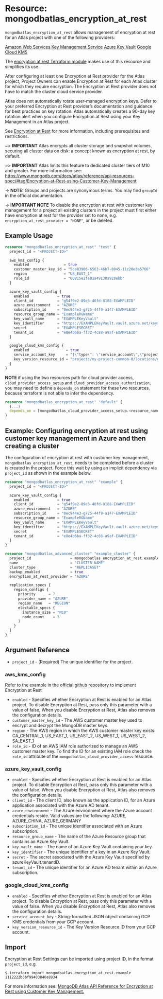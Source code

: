 # Resource: mongodbatlas_encryption_at_rest

`mongodbatlas_encryption_at_rest` allows management of encryption at rest for an Atlas project with one of the following providers:

[Amazon Web Services Key Management Service](https://docs.atlas.mongodb.com/security-aws-kms/#security-aws-kms)
[Azure Key Vault](https://docs.atlas.mongodb.com/security-azure-kms/#security-azure-kms)
[Google Cloud KMS](https://docs.atlas.mongodb.com/security-gcp-kms/#security-gcp-kms)

The [encryption at rest Terraform module](https://registry.terraform.io/modules/terraform-mongodbatlas-modules/encryption-at-rest/mongodbatlas/latest) makes use of this resource and simplifies its use.

After configuring at least one Encryption at Rest provider for the Atlas project, Project Owners can enable Encryption at Rest for each Atlas cluster for which they require encryption. The Encryption at Rest provider does not have to match the cluster cloud service provider.

Atlas does not automatically rotate user-managed encryption keys. Defer to your preferred Encryption at Rest provider’s documentation and guidance for best practices on key rotation. Atlas automatically creates a 90-day key rotation alert when you configure Encryption at Rest using your Key Management in an Atlas project.

See [Encryption at Rest](https://docs.atlas.mongodb.com/security-kms-encryption/index.html) for more information, including prerequisites and restrictions.

~> **IMPORTANT** Atlas encrypts all cluster storage and snapshot volumes, securing all cluster data on disk: a concept known as encryption at rest, by default.

~> **IMPORTANT** Atlas limits this feature to dedicated cluster tiers of M10 and greater. For more information see: https://www.mongodb.com/docs/atlas/reference/api-resources-spec/#tag/Encryption-at-Rest-using-Customer-Key-Management

-> **NOTE:** Groups and projects are synonymous terms. You may find `groupId` in the official documentation.


-> **IMPORTANT NOTE** To disable the encryption at rest with customer key management for a project all existing clusters in the project must first either have encryption at rest for the provider set to none, e.g. `encryption_at_rest_provider = "NONE"`, or be deleted.

## Example Usage

```terraform
resource "mongodbatlas_encryption_at_rest" "test" {
  project_id = "<PROJECT-ID>"

  aws_kms_config {
    enabled                = true
    customer_master_key_id = "5ce83906-6563-46b7-8045-11c20e3a5766"
    region                 = "US_EAST_1"
    role_id                = "60815e2fe01a49138a928ebb"
  }

  azure_key_vault_config {
    enabled             = true
    client_id           = "g54f9e2-89e3-40fd-8188-EXAMPLEID"
    azure_environment   = "AZURE"
    subscription_id     = "0ec944e3-g725-44f9-a147-EXAMPLEID"
    resource_group_name = "ExampleRGName"
    key_vault_name      = "EXAMPLEKeyVault"
    key_identifier      = "https://EXAMPLEKeyVault.vault.azure.net/keys/EXAMPLEKey/d891821e3d364e9eb88fbd3d11807b86"
    secret              = "EXAMPLESECRET"
    tenant_id           = "e8e4b6ba-ff32-4c88-a9af-EXAMPLEID"
  }

  google_cloud_kms_config {
    enabled                 = true
    service_account_key     = "{\"type\": \"service_account\",\"project_id\": \"my-project-common-0\",\"private_key_id\": \"e120598ea4f88249469fcdd75a9a785c1bb3\",\"private_key\": \"-----BEGIN PRIVATE KEY-----\\nMIIEuwIBA(truncated)SfecnS0mT94D9\\n-----END PRIVATE KEY-----\\n\",\"client_email\": \"my-email-kms-0@my-project-common-0.iam.gserviceaccount.com\",\"client_id\": \"10180967717292066\",\"auth_uri\": \"https://accounts.google.com/o/oauth2/auth\",\"token_uri\": \"https://accounts.google.com/o/oauth2/token\",\"auth_provider_x509_cert_url\": \"https://www.googleapis.com/oauth2/v1/certs\",\"client_x509_cert_url\": \"https://www.googleapis.com/robot/v1/metadata/x509/my-email-kms-0%40my-project-common-0.iam.gserviceaccount.com\"}"
    key_version_resource_id = "projects/my-project-common-0/locations/us-east4/keyRings/my-key-ring-0/cryptoKeys/my-key-0/cryptoKeyVersions/1"
  }
}
```

**NOTE**  if using the two resources path for cloud provider access, `cloud_provider_access_setup` and `cloud_provider_access_authorization`, you may need to define a `depends_on` statement for these two resources, because terraform is not able to infer the dependency.

```terraform
resource "mongodbatlas_encryption_at_rest" "default" {
  (...)
  depends_on = [mongodbatlas_cloud_provider_access_setup.<resource_name>, mongodbatlas_cloud_provider_access_authorization.<resource_name>]
}
```

## Example: Configuring encryption at rest using customer key management in Azure and then creating a cluster

The configuration of encryption at rest with customer key management, `mongodbatlas_encryption_at_rest`, needs to be completed before a cluster is created in the project. Force this wait by using an implicit dependency via `project_id` as shown in the example below.

```terraform
resource "mongodbatlas_encryption_at_rest" "example" {
  project_id = "<PROJECT-ID>"

  azure_key_vault_config {
    enabled             = true
    client_id           = "g54f9e2-89e3-40fd-8188-EXAMPLEID"
    azure_environment   = "AZURE"
    subscription_id     = "0ec944e3-g725-44f9-a147-EXAMPLEID"
    resource_group_name = "ExampleRGName"
    key_vault_name      = "EXAMPLEKeyVault"
    key_identifier      = "https://EXAMPLEKeyVault.vault.azure.net/keys/EXAMPLEKey/d891821e3d364e9eb88fbd3d11807b86"
    secret              = "EXAMPLESECRET"
    tenant_id           = "e8e4b6ba-ff32-4c88-a9af-EXAMPLEID"
  }
}

resource "mongodbatlas_advanced_cluster" "example_cluster" {
  project_id                  = mongodbatlas_encryption_at_rest.example.project_id
  name                        = "CLUSTER NAME"
  cluster_type                = "REPLICASET"
  backup_enabled              = true
  encryption_at_rest_provider = "AZURE"

  replication_specs {
    region_configs {
      priority      = 7
      provider_name = "AZURE"
      region_name   = "REGION"
      electable_specs {
        instance_size = "M10"
        node_count    = 3
      }
    }
  }
}

```

## Argument Reference

* `project_id` - (Required) The unique identifier for the project.

### aws_kms_config
Refer to the example in the [official github repository](https://github.com/mongodb/terraform-provider-mongodbatlas/tree/master/examples) to implement Encryption at Rest
* `enabled` - Specifies whether Encryption at Rest is enabled for an Atlas project, To disable Encryption at Rest, pass only this parameter with a value of false, When you disable Encryption at Rest, Atlas also removes the configuration details.
* `customer_master_key_id` - The AWS customer master key used to encrypt and decrypt the MongoDB master keys.
* `region` - The AWS region in which the AWS customer master key exists: CA_CENTRAL_1, US_EAST_1, US_EAST_2, US_WEST_1, US_WEST_2, SA_EAST_1
* `role_id` - ID of an AWS IAM role authorized to manage an AWS customer master key. To find the ID for an existing IAM role check the `role_id` attribute of the `mongodbatlas_cloud_provider_access` resource.

### azure_key_vault_config
* `enabled` - Specifies whether Encryption at Rest is enabled for an Atlas project. To disable Encryption at Rest, pass only this parameter with a value of false. When you disable Encryption at Rest, Atlas also removes the configuration details.
* `client_id` - The client ID, also known as the application ID, for an Azure application associated with the Azure AD tenant.
* `azure_environment` - The Azure environment where the Azure account credentials reside. Valid values are the following: AZURE, AZURE_CHINA, AZURE_GERMANY
* `subscription_id` - The unique identifier associated with an Azure subscription.
* `resource_group_name` - The name of the Azure Resource group that contains an Azure Key Vault.
* `key_vault_name` - The name of an Azure Key Vault containing your key.
* `key_identifier` - The unique identifier of a key in an Azure Key Vault.
* `secret` - The secret associated with the Azure Key Vault specified by azureKeyVault.tenantID.
* `tenant_id` - The unique identifier for an Azure AD tenant within an Azure subscription.

### google_cloud_kms_config
* `enabled` - Specifies whether Encryption at Rest is enabled for an Atlas project. To disable Encryption at Rest, pass only this parameter with a value of false. When you disable Encryption at Rest, Atlas also removes the configuration details.
* `service_account_key` - String-formatted JSON object containing GCP KMS credentials from your GCP account.
* `key_version_resource_id` - The Key Version Resource ID from your GCP account.

## Import

Encryption at Rest Settings can be imported using project ID, in the format `project_id`, e.g.

```
$ terraform import mongodbatlas_encryption_at_rest.example 1112222b3bf99403840e8934
```

For more information see: [MongoDB Atlas API Reference for Encryption at Rest using Customer Key Management.](https://www.mongodb.com/docs/atlas/reference/api-resources-spec/#tag/Encryption-at-Rest-using-Customer-Key-Management)
